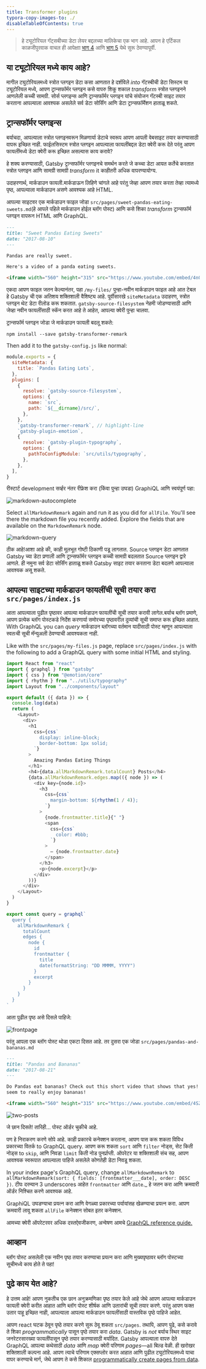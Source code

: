 ```yaml
---
title: Transformer plugins
typora-copy-images-to: ./
disableTableOfContents: true
---
```


> हे ट्यूटोरियल गॅट्सबीच्या डेटा लेयर बद्दलच्या मालिकेचा एक भाग आहे. आपन हे एर्टिकल काळजीपुरवाक वाचल ही आपेक्षाा [भाग 4](/tutorial/part-four/) आणि [भाग 5](/tutorial/part-five/) येथे सुरू ठेवण्यापूर्वी.

## या ट्यूटोरियल मध्ये काय आहे?

मागील ट्युटोरियलमध्ये स्त्रोत प्लगइन डेटा कसा आणतात हे दर्शविले _into_ गॅटस्बीची डेटा सिस्टम या ट्यूटोरियल मध्ये, आपण ट्रान्सफॉर्मर प्लगइन कसे वापरु शिकू शकाल _transform_ स्त्रोत प्लगइनने आणलेली कच्ची सामग्री. सोर्स प्लगइन्स आणि ट्रान्सफॉर्मर प्लगइन यांचे संयोजन गॅटस्बी साइट तयार करताना आपल्याला आवश्यक असलेले सर्व डेटा सोर्सिंग आणि डेटा ट्रान्सफॉर्मेशन हाताळू शकते.

## ट्रान्सफॉर्मर प्लगइन्स

बर्याचदा, आपल्याला स्त्रोत प्लगइनवरून मिळणार्या डेटाचे स्वरूप आपण आपली वेबसाइट तयार करण्यासाठी वापरू इच्छित नाही.
फाईलसिस्टम स्त्रोत प्लगइन आपल्याला फायलींबद्दल डेटा क्वेरी करू देते परंतु आपण फायलींमध्ये डेटा क्वेरी करू इच्छित असल्यास काय करावे?

हे शक्य करण्यासाठी, Gatsby ट्रान्सफॉर्मर प्लगइनचे समर्थन करते  जे कच्चा डेटा आयत कर्तेचे करतात
स्त्रोत प्लगइन आणि सामग्री सामग्री _transform_ it काहीतरी अधिक वापरण्यायोग्य.

उदाहरणार्थ, मार्कडाउन फायली.मार्कडाऊन लिहिणे चांगले आहे परंतु जेव्हा आपण तयार करता तेव्हा
त्यामध्ये पृष्ठ, आपल्याला मार्कडाउन असणे आवश्यक आहे HTML.

आपल्या साइटवर एक मार्कडाउन फाइल जोडा
`src/pages/sweet-pandas-eating-sweets.md`(हे आपले पहिले मार्कडाउन होईल
ब्लॉग पोस्ट) आणि कसे शिका _transform_ ट्रान्सफॉर्म प्लगइन वापरून HTML आणि
GraphQL.

```markdown:title=src/pages/sweet-pandas-eating-sweets.md
---
title: "Sweet Pandas Eating Sweets"
date: "2017-08-10"
---

Pandas are really sweet.

Here's a video of a panda eating sweets.

<iframe width="560" height="315" src="https://www.youtube.com/embed/4n0xNbfJLR8" frameborder="0" allowfullscreen></iframe>
```

एकदा आपण फाइल जतन केल्यानंतर, पहा `/my-files/` पुन्हा-नवीन मार्कडाउन फाइल आहे
आत टेबल हे Gatsby ची एक अतिशय शक्तिशाली वैशिष्ट्य आहे. पूर्वीसारखे
`siteMetadata` उदाहरण, स्त्रोत प्लगइन थेट डेटा रीलोड करू शकतात.
`gatsby-source-filesystem` नेहमी जोडण्यासाठी आणि जेव्हा नवीन फायलींसाठी स्कॅन करत आहे
ते आहेत, आपल्या क्वेरी पुन्हा चालवा.

ट्रान्सफॉर्म प्लगइन जोडा जे मार्कडाउन फायली बदलू शकते:

```shell
npm install --save gatsby-transformer-remark
```

Then add it to the `gatsby-config.js` like normal:

```javascript:title=gatsby-config.js
module.exports = {
  siteMetadata: {
    title: `Pandas Eating Lots`,
  },
  plugins: [
    {
      resolve: `gatsby-source-filesystem`,
      options: {
        name: `src`,
        path: `${__dirname}/src/`,
      },
    },
    `gatsby-transformer-remark`, // highlight-line
    `gatsby-plugin-emotion`,
    {
      resolve: `gatsby-plugin-typography`,
      options: {
        pathToConfigModule: `src/utils/typography`,
      },
    },
  ],
}
```

रीस्टार्ट development सर्व्हर नंतर रीफ्रेश करा (किंवा पुन्हा उघडा) GraphiQL आणि स्वयंपूर्ण पहा:

![markdown-autocomplete](markdown-autocomplete.png)

Select `allMarkdownRemark` again and run it as you did for `allFile`. You'll
see there the markdown file you recently added. Explore the fields that are
available on the `MarkdownRemark` node.

![markdown-query](markdown-query.png)

ठीक आहे!आशा आहे की, काही मूलभूत गोष्टी ठिकाणी पडू लागतात. Source प्लगइन डेटा आणतात Gatsby च्या डेटा प्रणाली आणि ट्रान्सफॉर्मर प्लगइन कच्ची सामग्री बदलतात
Source प्लगइन द्वारे आणले. ही नमुना सर्व डेटा सोर्सिंग हाताळू शकते
Gatsby साइट तयार करताना डेटा बदलणे आपल्याला आवश्यक असू शकते.

## आपल्या साइटच्या मार्कडाउन फायलींची सूची तयार करा `src/pages/index.js`

आता आपल्याला पुढील पृष्ठावर आपल्या मार्कडाउन फायलींची सूची तयार करावी लागेल.बर्याच ब्लॉग प्रमाणे, आपण प्रत्येक ब्लॉग पोस्टकडे निर्देश करणार्या समोरच्या पृष्ठावरील दुव्यांची सूची समाप्त करू इच्छित आहात.
With GraphQL you can _query_ मार्कडाउन ब्लॉगच्या वर्तमान यादीसाठी
पोस्ट म्हणून आपल्याला स्वतःची सूची मॅन्युअली ठेवण्याची आवश्यकता नाही.

Like with the `src/pages/my-files.js` page, replace `src/pages/index.js` with
the following to add a GraphQL query with some initial HTML and styling.

```jsx:title=src/pages/index.js
import React from "react"
import { graphql } from "gatsby"
import { css } from "@emotion/core"
import { rhythm } from "../utils/typography"
import Layout from "../components/layout"

export default ({ data }) => {
  console.log(data)
  return (
    <Layout>
      <div>
        <h1
          css={css`
            display: inline-block;
            border-bottom: 1px solid;
          `}
        >
          Amazing Pandas Eating Things
        </h1>
        <h4>{data.allMarkdownRemark.totalCount} Posts</h4>
        {data.allMarkdownRemark.edges.map(({ node }) => (
          <div key={node.id}>
            <h3
              css={css`
                margin-bottom: ${rhythm(1 / 4)};
              `}
            >
              {node.frontmatter.title}{" "}
              <span
                css={css`
                  color: #bbb;
                `}
              >
                — {node.frontmatter.date}
              </span>
            </h3>
            <p>{node.excerpt}</p>
          </div>
        ))}
      </div>
    </Layout>
  )
}

export const query = graphql`
  query {
    allMarkdownRemark {
      totalCount
      edges {
        node {
          id
          frontmatter {
            title
            date(formatString: "DD MMMM, YYYY")
          }
          excerpt
        }
      }
    }
  }
`
```

आता पुढील पृष्ठ असे दिसले पाहिजे:

![frontpage](frontpage.png)

परंतु आपला एक ब्लॉग पोस्ट थोडा एकटा दिसत आहे. तर दुसरा एक जोडा
`src/pages/pandas-and-bananas.md`

```markdown:title=src/pages/pandas-and-bananas.md
---
title: "Pandas and Bananas"
date: "2017-08-21"
---

Do Pandas eat bananas? Check out this short video that shows that yes! pandas do
seem to really enjoy bananas!

<iframe width="560" height="315" src="https://www.youtube.com/embed/4SZl1r2O_bY" frameborder="0" allowfullscreen></iframe>
```

![two-posts](two-posts.png)

जे छान दिसते! तारिही… पोस्ट ऑर्डर चुकीचे आहे.

पण हे निराकरण करणे सोपे आहे. काही प्रकारचे कनेक्शन करताना, आपण पास करू शकता
विविध प्रकारच्या वितर्क to GraphQL query. आपण करू शकता `sort` आणि `filter` नोड्स, सेट किती
नोड्स to `skip`, आणि निवडा `limit` किती नोड पुनर्प्राप्ती. ऑपरेटर या शक्तिशाली संच सह,
आपण आवश्यक स्वरूपात आपल्याला पाहिजे असलेले कोणतेही डेटा निवडू शकता.

In your index page's GraphQL query, change `allMarkdownRemark` to
`allMarkdownRemark(sort: { fields: [frontmatter___date], order: DESC })`. टीपः दरम्यान 3 underscores आहेत `frontmatter` आणि `date`._ हे जतन करा आणि क्रमवारी ऑर्डर निश्चित करणे आवश्यक आहे.

GraphiQL उघडण्याचा प्रयत्न करा आणि वेगळ्या प्रकारच्या पर्यायांसह खेळण्याचा प्रयत्न करा. आपण क्रमवारी लावू शकता
`allFile` कनेक्शन सोबत इतर कनेक्शन.

आमच्या क्वेरी ऑपरेटरवर अधिक दस्तऐवजीकरण, अन्वेषण आमचे [GraphQL reference guide.](/docs/graphql-reference/)

## आव्हान

ब्लॉग पोस्ट असलेली एक नवीन पृष्ठ तयार करण्याचा प्रयत्न करा आणि मुख्यपृष्ठावर ब्लॉग पोस्टच्या सूचीमध्ये काय होते ते पहा!

## पुढे काय येत आहे?

हे उत्तम आहे! आपण नुकतीच एक छान अनुक्रमणिका पृष्ठ तयार केले आहे जेथे आपण आपल्या मार्कडाउन फायली क्वेरी करीत आहात
आणि ब्लॉग पोस्ट शीर्षक आणि उतारांची सूची तयार करणे. परंतु आपण फक्त उतार पाहू इच्छित नाही, आपल्याला आपल्या मार्कडाउन फायलींसाठी वास्तविक पृष्ठे पाहिजे आहेत.

आपण react घटक ठेवून पृष्ठे तयार करणे सुरू ठेवू शकता `src/pages`. तथापि, आपण पुढे,
कसे करावे ते शिका _programmatically_ पासून पृष्ठे तयार करा _data_. Gatsby is _not_
बर्याच स्थिर साइट जनरेटरसारख्या फायलींपासून पृष्ठे तयार करण्यासाठी मर्यादित. Gatsby आपल्याला वापरु देते GraphQL आपल्या कथेसाठी _data_ आणि _map_ क्वेरी परिणाम _pages_—all बिल्ड वेळी.
ही खरोखर शक्तिशाली कल्पना आहे. आपण त्याचे परिणाम एक्सप्लोर करत आहात आणि
पुढील ट्युटोरियलमध्ये याचा वापर करण्याचे मार्ग, जेथे आपण ते कसे शिकाल [programmatically create pages from data](/tutorial/part-seven/).
